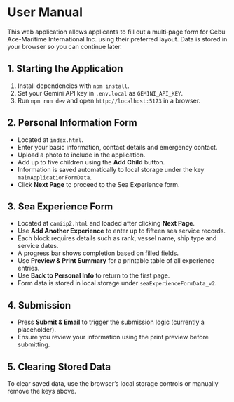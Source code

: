 # User Manual

This web application allows applicants to fill out a multi‑page form for Cebu Ace-Maritime International Inc. using their preferred layout. Data is stored in your browser so you can continue later.

## 1. Starting the Application

1. Install dependencies with `npm install`.
2. Set your Gemini API key in `.env.local` as `GEMINI_API_KEY`.
3. Run `npm run dev` and open `http://localhost:5173` in a browser.

## 2. Personal Information Form

- Located at `index.html`.
- Enter your basic information, contact details and emergency contact.
- Upload a photo to include in the application.
- Add up to five children using the **Add Child** button.
- Information is saved automatically to local storage under the key `mainApplicationFormData`.
- Click **Next Page** to proceed to the Sea Experience form.

## 3. Sea Experience Form

- Located at `camiip2.html` and loaded after clicking **Next Page**.
- Use **Add Another Experience** to enter up to fifteen sea service records.
- Each block requires details such as rank, vessel name, ship type and service dates.
- A progress bar shows completion based on filled fields.
- Use **Preview & Print Summary** for a printable table of all experience entries.
- Use **Back to Personal Info** to return to the first page.
- Form data is stored in local storage under `seaExperienceFormData_v2`.

## 4. Submission

- Press **Submit & Email** to trigger the submission logic (currently a placeholder).
- Ensure you review your information using the print preview before submitting.

## 5. Clearing Stored Data

To clear saved data, use the browser’s local storage controls or manually remove the keys above.
